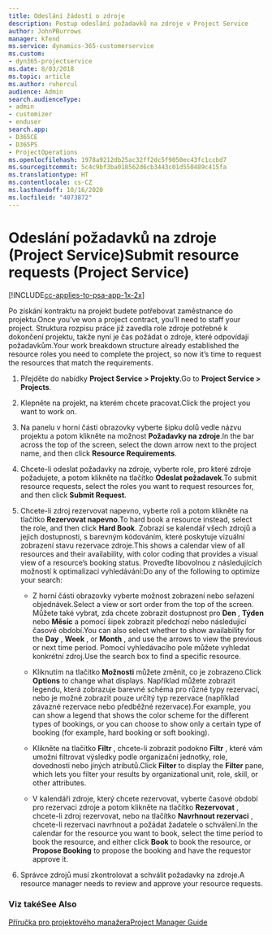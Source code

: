```yaml
---
title: Odeslání žádostí o zdroje
description: Postup odeslání požadavků na zdroje v Project Service
author: JohnPBurrows
manager: kfend
ms.service: dynamics-365-customerservice
ms.custom:
- dyn365-projectservice
ms.date: 8/03/2018
ms.topic: article
ms.author: ruhercul
audience: Admin
search.audienceType:
- admin
- customizer
- enduser
search.app:
- D365CE
- D365PS
- ProjectOperations
ms.openlocfilehash: 1978a9212db25ac32ff2dc5f9050ec43fc1ccbd7
ms.sourcegitcommit: 5c4c9bf3ba018562d6cb3443c01d550489c415fa
ms.translationtype: HT
ms.contentlocale: cs-CZ
ms.lasthandoff: 10/16/2020
ms.locfileid: "4073872"
---
```

# <a name="submit-resource-requests-project-service"></a><span data-ttu-id="8b92a-103">Odeslání požadavků na zdroje (Project Service)</span><span class="sxs-lookup"><span data-stu-id="8b92a-103">Submit resource requests (Project Service)</span></span>

[!INCLUDE[cc-applies-to-psa-app-1x-2x](../includes/cc-applies-to-psa-app-1x-2x.md)]

<span data-ttu-id="8b92a-104">Po získání kontraktu na projekt budete potřebovat zaměstnance do projektu.</span><span class="sxs-lookup"><span data-stu-id="8b92a-104">Once you’ve won a project contract, you’ll need to staff your project.</span></span> <span data-ttu-id="8b92a-105">Struktura rozpisu práce již zavedla role zdroje potřebné k dokončení projektu, takže nyní je čas požádat o zdroje, které odpovídají požadavkům.</span><span class="sxs-lookup"><span data-stu-id="8b92a-105">Your work breakdown structure already established the resource roles you need to complete the project, so now it’s time to request the resources that match the requirements.</span></span>  
  
1.  <span data-ttu-id="8b92a-106">Přejděte do nabídky **Project Service > Projekty**.</span><span class="sxs-lookup"><span data-stu-id="8b92a-106">Go to **Project Service > Projects**.</span></span>  
  
2.  <span data-ttu-id="8b92a-107">Klepněte na projekt, na kterém chcete pracovat.</span><span class="sxs-lookup"><span data-stu-id="8b92a-107">Click the project you want to work on.</span></span>  
  
3.  <span data-ttu-id="8b92a-108">Na panelu v horní části obrazovky vyberte šipku dolů vedle názvu projektu a potom klikněte na možnost **Požadavky na zdroje**.</span><span class="sxs-lookup"><span data-stu-id="8b92a-108">In the bar across the top of the screen, select the down arrow next to the project name, and then click **Resource Requirements**.</span></span>  
  
4.  <span data-ttu-id="8b92a-109">Chcete-li odeslat požadavky na zdroje, vyberte role, pro které zdroje požadujete, a potom klikněte na tlačítko **Odeslat požadavek**.</span><span class="sxs-lookup"><span data-stu-id="8b92a-109">To submit resource requests, select the roles you want to request resources for, and then click **Submit Request**.</span></span>  
  
5.  <span data-ttu-id="8b92a-110">Chcete-li zdroj rezervovat napevno, vyberte roli a potom klikněte na tlačítko **Rezervovat napevno**.</span><span class="sxs-lookup"><span data-stu-id="8b92a-110">To hard book a resource instead, select the role, and then click **Hard Book**.</span></span> <span data-ttu-id="8b92a-111">Zobrazí se kalendář všech zdrojů a jejich dostupnosti, s barevným kódováním, které poskytuje vizuální zobrazení stavu rezervace zdroje.</span><span class="sxs-lookup"><span data-stu-id="8b92a-111">This shows a calendar view of all resources and their availability, with color coding that provides a visual view of a resource’s booking status.</span></span> <span data-ttu-id="8b92a-112">Proveďte libovolnou z následujících možností k optimalizaci vyhledávání:</span><span class="sxs-lookup"><span data-stu-id="8b92a-112">Do any of the following to optimize your search:</span></span>  
  
    -   <span data-ttu-id="8b92a-113">Z horní části obrazovky vyberte možnost zobrazení nebo seřazení objednávek.</span><span class="sxs-lookup"><span data-stu-id="8b92a-113">Select a view or sort order from the top of the screen.</span></span> <span data-ttu-id="8b92a-114">Můžete také vybrat, zda chcete zobrazit dostupnost pro **Den** , **Týden** nebo **Měsíc** a pomocí šipek zobrazit předchozí nebo následující časové období.</span><span class="sxs-lookup"><span data-stu-id="8b92a-114">You can also select whether to show availability for the **Day** , **Week** , or **Month** , and use the arrows to view the previous or next time period.</span></span> <span data-ttu-id="8b92a-115">Pomocí vyhledávacího pole můžete vyhledat konkrétní zdroj.</span><span class="sxs-lookup"><span data-stu-id="8b92a-115">Use the search box to find a specific resource.</span></span>  
  
    -   <span data-ttu-id="8b92a-116">Kliknutím na tlačítko **Možnosti** můžete změnit, co je zobrazeno.</span><span class="sxs-lookup"><span data-stu-id="8b92a-116">Click **Options** to change what displays.</span></span> <span data-ttu-id="8b92a-117">Například můžete zobrazit legendu, která zobrazuje barevné schéma pro různé typy rezervací, nebo je možné zobrazit pouze určitý typ rezervace (například závazné rezervace nebo předběžné rezervace).</span><span class="sxs-lookup"><span data-stu-id="8b92a-117">For example, you can show a legend that shows the color scheme for the different types of bookings, or you can choose to show only a certain type of booking (for example, hard booking or soft booking).</span></span>  
  
    -   <span data-ttu-id="8b92a-118">Klikněte na tlačítko **Filtr** , chcete-li zobrazit podokno **Filtr** , které vám umožní filtrovat výsledky podle organizační jednotky, role, dovednosti nebo jiných atributů.</span><span class="sxs-lookup"><span data-stu-id="8b92a-118">Click **Filter** to display the **Filter** pane, which lets you filter your results by organizational unit, role, skill, or other attributes.</span></span>  
  
    -   <span data-ttu-id="8b92a-119">V kalendáři zdroje, který chcete rezervovat, vyberte časové období pro rezervaci zdroje a potom klikněte na tlačítko **Rezervovat** , chcete-li zdroj rezervovat, nebo na tlačítko **Navrhnout rezervaci** , chcete-li rezervaci navrhnout a požádat žadatele o schválení.</span><span class="sxs-lookup"><span data-stu-id="8b92a-119">In the calendar for the resource you want to book, select the time period to book the resource, and either click **Book** to book the resource, or **Propose Booking** to propose the booking and have the requestor approve it.</span></span>  
  
6.  <span data-ttu-id="8b92a-120">Správce zdrojů musí zkontrolovat a schválit požadavky na zdroje.</span><span class="sxs-lookup"><span data-stu-id="8b92a-120">A resource manager needs to review and approve your resource requests.</span></span>  
  
### <a name="see-also"></a><span data-ttu-id="8b92a-121">Viz také</span><span class="sxs-lookup"><span data-stu-id="8b92a-121">See Also</span></span>  
 [<span data-ttu-id="8b92a-122">Příručka pro projektového manažera</span><span class="sxs-lookup"><span data-stu-id="8b92a-122">Project Manager Guide</span></span>](../psa/project-manager-guide.md)
